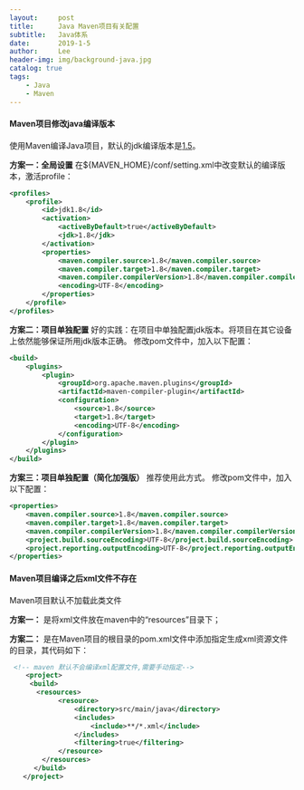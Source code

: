 ```yaml
---
layout:     post
title:      Java Maven项目有关配置
subtitle:   Java体系
date:       2019-1-5
author:     Lee
header-img: img/background-java.jpg
catalog: true
tags:
    - Java
    - Maven
---
```


#### Maven项目修改java编译版本

使用Maven编译Java项目，默认的jdk编译版本是[1.5](https://maven.apache.org/plugins/maven-compiler-plugin/compile-mojo.html)。

**方案一：全局设置**
在${MAVEN_HOME}/conf/setting.xml中改变默认的编译版本，激活profile：

```xml
<profiles>
    <profile>
        <id>jdk1.8</id>
        <activation>
            <activeByDefault>true</activeByDefault>
            <jdk>1.8</jdk>
        </activation>
        <properties>
            <maven.compiler.source>1.8</maven.compiler.source>
            <maven.compiler.target>1.8</maven.compiler.target>
            <maven.compiler.compilerVersion>1.8</maven.compiler.compilerVersion>
            <encoding>UTF-8</encoding>
        </properties>
    </profile>
</profiles>
```

**方案二：项目单独配置**
好的实践：在项目中单独配置jdk版本。将项目在其它设备上依然能够保证所用jdk版本正确。
修改pom文件中，加入以下配置：

```xml
<build>  
    <plugins>  
        <plugin>
            <groupId>org.apache.maven.plugins</groupId>
            <artifactId>maven-compiler-plugin</artifactId>
            <configuration>
                <source>1.8</source>
                <target>1.8</target>
                <encoding>UTF-8</encoding>
            </configuration>
        </plugin>
    </plugins>  
</build>  
```

**方案三：项目单独配置（简化加强版）**
推荐使用此方式。
修改pom文件中，加入以下配置：

```xml
<properties>
    <maven.compiler.source>1.8</maven.compiler.source>
    <maven.compiler.target>1.8</maven.compiler.target>
    <maven.compiler.compilerVersion>1.8</maven.compiler.compilerVersion>
    <project.build.sourceEncoding>UTF-8</project.build.sourceEncoding>
    <project.reporting.outputEncoding>UTF-8</project.reporting.outputEncoding>
</properties>
```

#### Maven项目编译之后xml文件不存在

Maven项目默认不加载此类文件

**方案一：** 是将xml文件放在maven中的“resources”目录下；

**方案二：** 是在Maven项目的根目录的pom.xml文件中添加指定生成xml资源文件的目录，其代码如下：

```xml
 <!-- maven 默认不会编译xml配置文件,需要手动指定-->
    <project>
     <build>
　　　　<resources>
            <resource>
                <directory>src/main/java</directory>
                <includes>
                    <include>**/*.xml</include>
                </includes>
                <filtering>true</filtering>
            </resource>
        </resources>
      </build>
　　</project>
```

